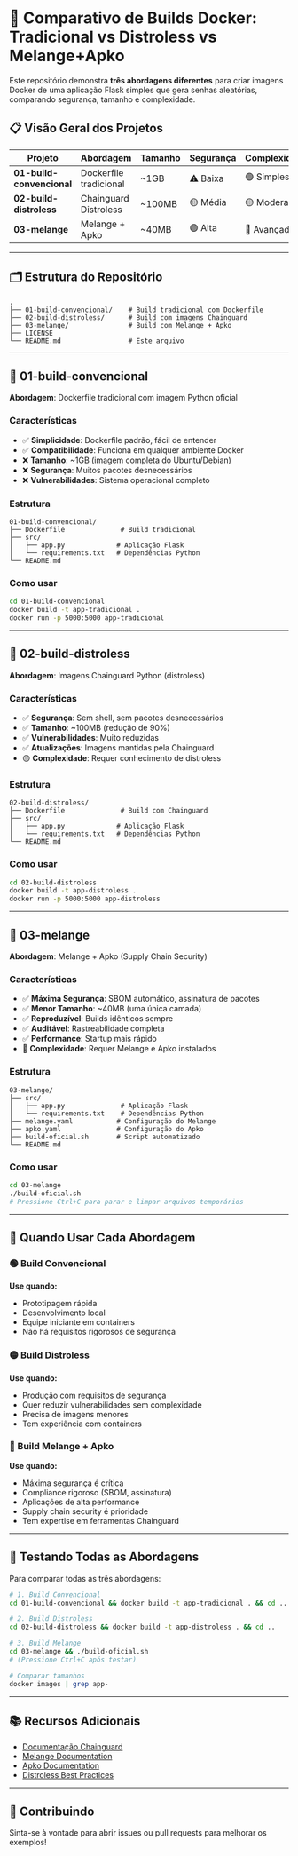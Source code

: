 # 🐳 Comparativo de Builds Docker: Tradicional vs Distroless vs Melange+Apko

Este repositório demonstra **três abordagens diferentes** para criar imagens Docker de uma aplicação Flask simples que gera senhas aleatórias, comparando segurança, tamanho e complexidade.

## 📋 Visão Geral dos Projetos

| Projeto                   | Abordagem              | Tamanho | Segurança | Complexidade |
| ------------------------- | ---------------------- | ------- | --------- | ------------ |
| **01-build-convencional** | Dockerfile tradicional | ~1GB    | ⚠️ Baixa  | 🟢 Simples   |
| **02-build-distroless**   | Chainguard Distroless  | ~100MB  | 🟡 Média  | 🟡 Moderada  |
| **03-melange**            | Melange + Apko         | ~40MB   | 🟢 Alta   | 🔴 Avançada  |

---

## 🗂 Estrutura do Repositório

```
.
├── 01-build-convencional/    # Build tradicional com Dockerfile
├── 02-build-distroless/      # Build com imagens Chainguard
├── 03-melange/               # Build com Melange + Apko
├── LICENSE
└── README.md                 # Este arquivo
```

---

## 📁 01-build-convencional

**Abordagem**: Dockerfile tradicional com imagem Python oficial

### Características

- ✅ **Simplicidade**: Dockerfile padrão, fácil de entender
- ✅ **Compatibilidade**: Funciona em qualquer ambiente Docker
- ❌ **Tamanho**: ~1GB (imagem completa do Ubuntu/Debian)
- ❌ **Segurança**: Muitos pacotes desnecessários
- ❌ **Vulnerabilidades**: Sistema operacional completo

### Estrutura

```
01-build-convencional/
├── Dockerfile              # Build tradicional
├── src/
│   ├── app.py             # Aplicação Flask
│   └── requirements.txt   # Dependências Python
└── README.md
```

### Como usar

```bash
cd 01-build-convencional
docker build -t app-tradicional .
docker run -p 5000:5000 app-tradicional
```

---

## 📁 02-build-distroless

**Abordagem**: Imagens Chainguard Python (distroless)

### Características

- ✅ **Segurança**: Sem shell, sem pacotes desnecessários
- ✅ **Tamanho**: ~100MB (redução de 90%)
- ✅ **Vulnerabilidades**: Muito reduzidas
- ✅ **Atualizações**: Imagens mantidas pela Chainguard
- 🟡 **Complexidade**: Requer conhecimento de distroless

### Estrutura

```
02-build-distroless/
├── Dockerfile              # Build com Chainguard
├── src/
│   ├── app.py             # Aplicação Flask
│   └── requirements.txt   # Dependências Python
└── README.md
```

### Como usar

```bash
cd 02-build-distroless
docker build -t app-distroless .
docker run -p 5000:5000 app-distroless
```

---

## 📁 03-melange

**Abordagem**: Melange + Apko (Supply Chain Security)

### Características

- ✅ **Máxima Segurança**: SBOM automático, assinatura de pacotes
- ✅ **Menor Tamanho**: ~40MB (uma única camada)
- ✅ **Reproduzível**: Builds idênticos sempre
- ✅ **Auditável**: Rastreabilidade completa
- ✅ **Performance**: Startup mais rápido
- 🔴 **Complexidade**: Requer Melange e Apko instalados

### Estrutura

```
03-melange/
├── src/
│   ├── app.py              # Aplicação Flask
│   └── requirements.txt    # Dependências Python
├── melange.yaml           # Configuração do Melange
├── apko.yaml              # Configuração do Apko
├── build-oficial.sh       # Script automatizado
└── README.md
```

### Como usar

```bash
cd 03-melange
./build-oficial.sh
# Pressione Ctrl+C para parar e limpar arquivos temporários
```

---

## 🎯 Quando Usar Cada Abordagem

### 🟢 Build Convencional

**Use quando:**

- Prototipagem rápida
- Desenvolvimento local
- Equipe iniciante em containers
- Não há requisitos rigorosos de segurança

### 🟡 Build Distroless

**Use quando:**

- Produção com requisitos de segurança
- Quer reduzir vulnerabilidades sem complexidade
- Precisa de imagens menores
- Tem experiência com containers

### 🔴 Build Melange + Apko

**Use quando:**

- Máxima segurança é crítica
- Compliance rigoroso (SBOM, assinatura)
- Aplicações de alta performance
- Supply chain security é prioridade
- Tem expertise em ferramentas Chainguard

---

## 🚀 Testando Todas as Abordagens

Para comparar todas as três abordagens:

```bash
# 1. Build Convencional
cd 01-build-convencional && docker build -t app-tradicional . && cd ..

# 2. Build Distroless
cd 02-build-distroless && docker build -t app-distroless . && cd ..

# 3. Build Melange
cd 03-melange && ./build-oficial.sh
# (Pressione Ctrl+C após testar)

# Comparar tamanhos
docker images | grep app-
```

---

## 📚 Recursos Adicionais

- [Documentação Chainguard](https://edu.chainguard.dev/)
- [Melange Documentation](https://github.com/chainguard-dev/melange)
- [Apko Documentation](https://github.com/chainguard-dev/apko)
- [Distroless Best Practices](https://github.com/GoogleContainerTools/distroless)

---

## 🤝 Contribuindo

Sinta-se à vontade para abrir issues ou pull requests para melhorar os exemplos!
